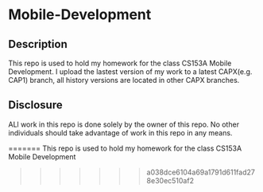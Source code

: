 # Mobile-Development




## Description

This repo is used to hold my homework for the class CS153A Mobile Development. I upload the lastest version of my work to a latest CAPX(e.g. CAP1) branch, all history versions are located in other CAPX branches.







## Disclosure

ALl work in this repo is done solely by the owner of this repo. No other individuals should take advantage of work in this repo in any means.



=======
This repo is used to hold my homework for the class CS153A Mobile Development
>>>>>>> a038dce6104a69a1791d611fad278e30ec510af2

